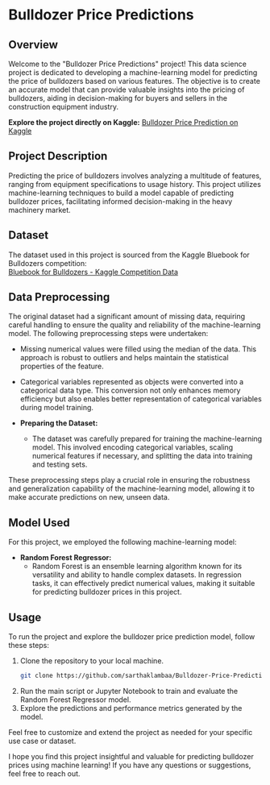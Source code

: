 # Bulldozer Price Predictions

## Overview

Welcome to the "Bulldozer Price Predictions" project! This data science project is dedicated to developing a machine-learning model for predicting the price of bulldozers based on various features. The objective is to create an accurate model that can provide valuable insights into the pricing of bulldozers, aiding in decision-making for buyers and sellers in the construction equipment industry.

**Explore the project directly on Kaggle:** [Bulldozer Price Prediction on Kaggle](https://www.kaggle.com/sarthaklamba/bulldozer-price-prediction)

## Project Description

Predicting the price of bulldozers involves analyzing a multitude of features, ranging from equipment specifications to usage history. This project utilizes machine-learning techniques to build a model capable of predicting bulldozer prices, facilitating informed decision-making in the heavy machinery market.

## Dataset

The dataset used in this project is sourced from the Kaggle Bluebook for Bulldozers competition: <br>
[Bluebook for Bulldozers - Kaggle Competition Data](https://www.kaggle.com/competitions/bluebook-for-bulldozers/data)

## Data Preprocessing

The original dataset had a significant amount of missing data, requiring careful handling to ensure the quality and reliability of the machine-learning model. The following preprocessing steps were undertaken:

- Missing numerical values were filled using the median of the data. This approach is robust to outliers and helps maintain the statistical properties of the feature.
- Categorical variables represented as objects were converted into a categorical data type. This conversion not only enhances memory efficiency but also enables better representation of categorical variables during model training.

- **Preparing the Dataset:**
  - The dataset was carefully prepared for training the machine-learning model. This involved encoding categorical variables, scaling numerical features if necessary, and splitting the data into training and testing sets.

These preprocessing steps play a crucial role in ensuring the robustness and generalization capability of the machine-learning model, allowing it to make accurate predictions on new, unseen data.

## Model Used

For this project, we employed the following machine-learning model:

- **Random Forest Regressor:**
  - Random Forest is an ensemble learning algorithm known for its versatility and ability to handle complex datasets. In regression tasks, it can effectively predict numerical values, making it suitable for predicting bulldozer prices in this project.

## Usage

To run the project and explore the bulldozer price prediction model, follow these steps:

1. Clone the repository to your local machine.
   ```bash
   git clone https://github.com/sarthaklambaa/Bulldozer-Price-Prediction.git
    ```
3. Run the main script or Jupyter Notebook to train and evaluate the Random Forest Regressor model.
4. Explore the predictions and performance metrics generated by the model.

Feel free to customize and extend the project as needed for your specific use case or dataset.

I hope you find this project insightful and valuable for predicting bulldozer prices using machine learning! If you have any questions or suggestions, feel free to reach out.
